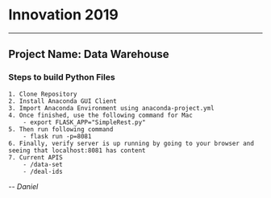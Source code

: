 # Innovation 2019
--------
## Project Name: Data Warehouse
### Steps to build Python Files
    1. Clone Repository
    2. Install Anaconda GUI Client
    3. Import Anaconda Environment using anaconda-project.yml
    4. Once finished, use the following command for Mac
        - export FLASK_APP="SimpleRest.py"
    5. Then run following command
        - flask run -p=8081
    6. Finally, verify server is up running by going to your browser and seeing that localhost:8081 has content
    7. Current APIS
        - /data-set
        - /deal-ids

--  *Daniel*
